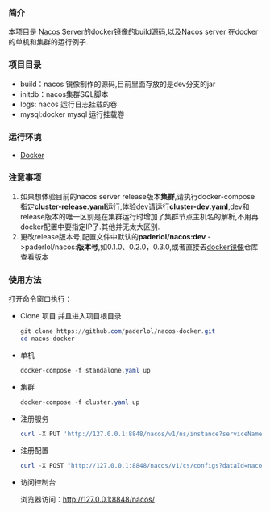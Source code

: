 ### 简介

本项目是 [Nacos](https://github.com/alibaba/nacos) Server的docker镜像的build源码,以及Nacos server 在docker的单机和集群的运行例子.



### 项目目录

* build：nacos 镜像制作的源码,目前里面存放的是dev分支的jar
* initdb：nacos集群SQL脚本
* logs: nacos 运行日志挂载的卷
* mysql:docker mysql 运行挂载卷

### 运行环境

* [Docker](https://www.docker.com/)



### 注意事项

1. 如果想体验目前的nacos server release版本**集群**,请执行docker-compose 指定**cluster-release.yaml**运行,体验dev请运行**cluster-dev.yaml**,dev和release版本的唯一区别是在集群运行时增加了集群节点主机名的解析,不用再docker配置中要指定IP了.其他并无太大区别.
2. 更改release版本号,配置文件中默认的**paderlol/nacos:dev** ->paderlol/nacos:**版本号**,如0.1.0、0.2.0，0.3.0,或者直接去[docker镜像](https://hub.docker.com/r/paderlol/nacos/)仓库查看版本



### 使用方法

打开命令窗口执行：

* Clone 项目 并且进入项目根目录

  ```powershell
  git clone https://github.com/paderlol/nacos-docker.git
  cd nacos-docker
  ```


* 单机

  ```powershell
  docker-compose -f standalone.yaml up
  ```

* 集群

  ```powershell
  docker-compose -f cluster.yaml up 
  ```


* 注册服务

  ```powershell
  curl -X PUT 'http://127.0.0.1:8848/nacos/v1/ns/instance?serviceName=nacos.naming.serviceName&ip=20.18.7.10&port=8080'
  ```

* 注册配置

  ```powershell
  curl -X POST "http://127.0.0.1:8848/nacos/v1/cs/configs?dataId=nacos.cfg.dataId&group=test&content=helloWorld"
  ```

* 访问控制台

  浏览器访问：http://127.0.0.1:8848/nacos/